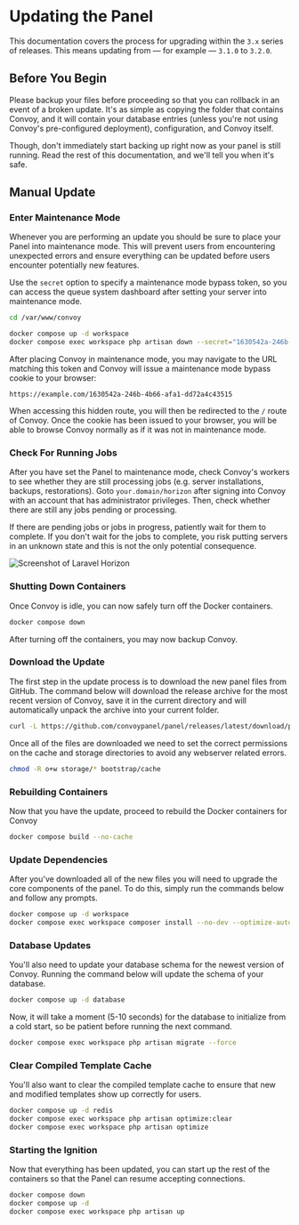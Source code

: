 # Updating the Panel

This documentation covers the process for upgrading within the `3.x` series of releases. This means updating from — for example — `3.1.0` to `3.2.0`.

## Before You Begin

Please backup your files before proceeding so that you can rollback in an event of a broken update. It's as simple as copying the folder that contains Convoy, and it will contain your database entries (unless you're not using Convoy's pre-configured deployment), configuration, and Convoy itself.

Though, don't immediately start backing up right now as your panel is still running. Read the rest of this documentation, and we'll tell you when it's safe.

## Manual Update

### Enter Maintenance Mode

Whenever you are performing an update you should be sure to place your Panel into maintenance mode. This will prevent users from encountering unexpected errors and ensure everything can be updated before users encounter potentially new features.

Use the `secret` option to specify a maintenance mode bypass token, so you can access the queue system dashboard after setting your server into maintenance mode.

```sh
cd /var/www/convoy

docker compose up -d workspace
docker compose exec workspace php artisan down --secret="1630542a-246b-4b66-afa1-dd72a4c43515"
```

After placing Convoy in maintenance mode, you may navigate to the URL matching this token and Convoy will issue a maintenance mode bypass cookie to your browser:
```
https://example.com/1630542a-246b-4b66-afa1-dd72a4c43515
```
When accessing this hidden route, you will then be redirected to the `/` route of Convoy. Once the cookie has been issued to your browser, you will be able to browse Convoy normally as if it was not in maintenance mode.

### Check For Running Jobs

After you have set the Panel to maintenance mode, check Convoy's workers to see whether they are still processing jobs (e.g. server installations, backups, restorations). Goto `your.domain/horizon` after signing into Convoy with an account that has administrator privileges. Then, check whether there are still any jobs pending or processing.

If there are pending jobs or jobs in progress, patiently wait for them to complete. If you don't wait for the jobs to complete, you risk putting servers in an unknown state and this is not the only potential consequence.

![Screenshot of Laravel Horizon](https://imgur.com/5DAn80H.png)

### Shutting Down Containers

Once Convoy is idle, you can now safely turn off the Docker containers.

```sh
docker compose down
```

After turning off the containers, you may now backup Convoy.

### Download the Update

The first step in the update process is to download the new panel files from GitHub. The command below will download the release archive for the most recent version of Convoy, save it in the current directory and will automatically unpack the archive into your current folder.

```sh
curl -L https://github.com/convoypanel/panel/releases/latest/download/panel.tar.gz | tar -xzv
```

Once all of the files are downloaded we need to set the correct permissions on the cache and storage directories to avoid any webserver related errors.

```sh
chmod -R o+w storage/* bootstrap/cache
```

### Rebuilding Containers

Now that you have the update, proceed to rebuild the Docker containers for Convoy

```sh
docker compose build --no-cache
```

### Update Dependencies

After you've downloaded all of the new files you will need to upgrade the core components of the panel. To do this, simply run the commands below and follow any prompts.

```sh
docker compose up -d workspace
docker compose exec workspace composer install --no-dev --optimize-autoloader
```

### Database Updates

You'll also need to update your database schema for the newest version of Convoy. Running the command below will update the schema of your database.

```sh
docker compose up -d database
```
Now, it will take a moment (5-10 seconds) for the database to initialize from a cold start, so be patient before running the next command.
```sh
docker compose exec workspace php artisan migrate --force
```

### Clear Compiled Template Cache

You'll also want to clear the compiled template cache to ensure that new and modified templates show up correctly for users.

```sh
docker compose up -d redis
docker compose exec workspace php artisan optimize:clear
docker compose exec workspace php artisan optimize
```

### Starting the Ignition

Now that everything has been updated, you can start up the rest of the containers so that the Panel can resume accepting connections.

```sh
docker compose down
docker compose up -d
docker compose exec workspace php artisan up
```
